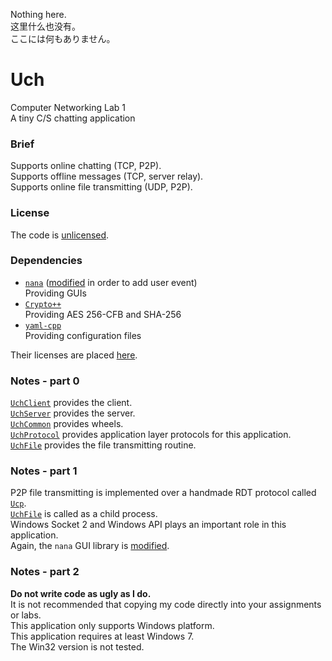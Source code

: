 Nothing here.  
这里什么也没有。  
ここには何もありません。  

Uch
===
Computer Networking Lab 1  
A tiny C/S chatting application   

### Brief
Supports online chatting (TCP, P2P).  
Supports offline messages (TCP, server relay).  
Supports online file transmitting (UDP, P2P).  

### License
The code is [unlicensed](http://unlicense.org/).  

### Dependencies
* [`nana`](http://nanapro.org/en-us/) ([modified](https://github.com/EAirPeter/nana) in order to add user event)  
  Providing GUIs  
* [`Crypto++`](https://www.cryptopp.com/)  
  Providing AES 256-CFB and SHA-256  
* [`yaml-cpp`](https://github.com/jbeder/yaml-cpp)  
  Providing configuration files  

Their licenses are placed [here](Dependencies/).  

### Notes - part 0
[`UchClient`](UchClient/) provides the client.  
[`UchServer`](UchServer/) provides the server.  
[`UchCommon`](UchCommon/) provides wheels.  
[`UchProtocol`](UchProtocol/) provides application layer protocols for this application.  
[`UchFile`](UchFile/) provides the file transmitting routine.  

### Notes - part 1
P2P file transmitting is implemented over a handmade RDT protocol called [`Ucp`](UchCommon/Ucp.hpp).  
[`UchFile`](UchFile/) is called as a child process.  
Windows Socket 2 and Windows API plays an important role in this application.  
Again, the `nana` GUI library is [modified](https://github.com/EAirPeter/nana).  

### Notes - part 2
**Do not write code as ugly as I do.**  
It is not recommended that copying my code directly into your assignments or labs.  
This application only supports Windows platform.  
This application requires at least Windows 7.  
The Win32 version is not tested.  
